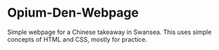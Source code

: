 # Opium-Den-Webpage
Simple webpage for a Chinese takeaway in Swansea. This uses simple concepts of HTML and CSS, mostly for practice.
